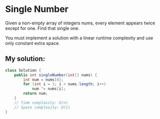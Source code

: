 # Single Number

Given a non-empty array of integers nums, every element appears twice except for one. Find that single one.

You must implement a solution with a linear runtime complexity and use only constant extra space.

## My solution:

```Java
class Solution {
    public int singleNumber(int[] nums) {
        int num = nums[0];
        for (int i = 1; i < nums.length; i++)
            num ^= nums[i];
        return num;
    }
    // Time complexity: O(n)
    // Space complexity: O(1)
}
```
